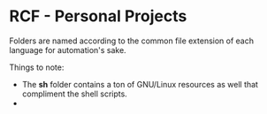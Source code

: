 # RCF - Personal Projects

Folders are named according to the common file extension of each language for automation's sake.

Things to note:
- The **sh** folder contains a ton of GNU/Linux resources as well that compliment the shell scripts.
- 
